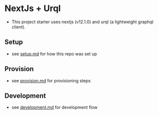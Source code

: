 # NextJs + Urql

-   This project starter uses nextjs (v12.1.0) and urql (a lightweight graphql client).

## Setup

-   see [setup.md](./docs/setup.md) for how this repo was set up

## Provision

-   see [provision.md](./docs/provision.md) for provisioning steps

## Development

-   see [development.md](./docs/development.md) for development flow

